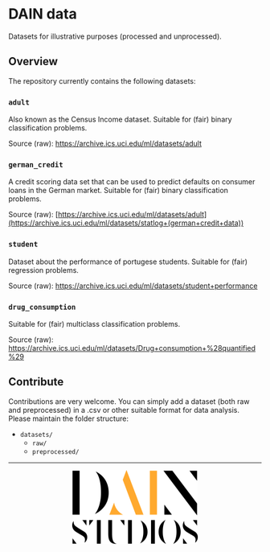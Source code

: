 # DAIN data
Datasets for illustrative purposes (processed and unprocessed).

## Overview
The repository currently contains the following datasets:

### `adult`

Also known as the Census Income dataset. 
Suitable for (fair) binary classification problems.

Source (raw): https://archive.ics.uci.edu/ml/datasets/adult

### `german_credit`

A credit scoring data set that can be used to predict defaults on consumer loans in the German market.
Suitable for (fair) binary classification problems.

Source (raw): [https://archive.ics.uci.edu/ml/datasets/adult](https://archive.ics.uci.edu/ml/datasets/statlog+(german+credit+data))

### `student`


Dataset about the performance of portugese students.
Suitable for (fair) regression problems.

Source (raw): https://archive.ics.uci.edu/ml/datasets/student+performance

### `drug_consumption`

Suitable for (fair) multiclass classification problems.

Source (raw): https://archive.ics.uci.edu/ml/datasets/Drug+consumption+%28quantified%29

## Contribute
Contributions are very welcome. You can simply add a dataset (both raw and preprocessed) in a .csv or other suitable format for data analysis.
Please maintain the folder structure:

* `datasets/`
  * `raw/`
  * `preprocessed/`

* * *
<p align="center">
  <img src="https://github.com/dainstudios/dain-data/blob/main/dain-logo.png" alt="DAIN logo" width="250"/>
</p>
